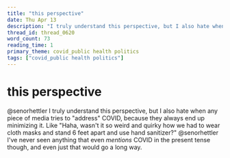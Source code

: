 ```yaml
---
title: "this perspective"
date: Thu Apr 13
description: "I truly understand this perspective, but I also hate when any piece of media tries to 'address' COVID, because they always end up minimizing it."
thread_id: thread_0620
word_count: 73
reading_time: 1
primary_theme: covid_public health politics
tags: ["covid_public health politics"]
---
```


# this perspective

@senorhettler I truly understand this perspective, but I also hate when any piece of media tries to "address" COVID, because they always end up minimizing it. Like "Haha, wasn't it so weird and quirky how we had to wear cloth masks and stand 6 feet apart and use hand sanitizer?" @senorhettler I've never seen anything that even *mentions* COVID in the present tense though, and even just that would go a long way.